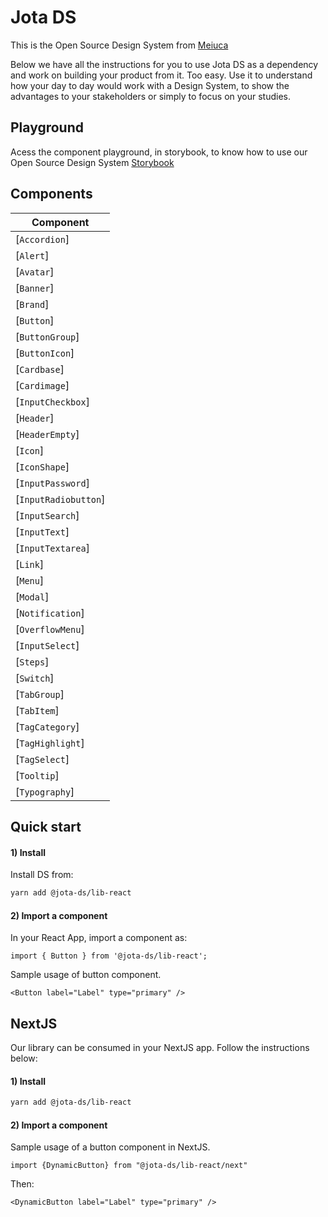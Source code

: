 # Jota DS

This is the Open Source Design System from [Meiuca](https://meiuca.co/)

Below we have all the instructions for you to use Jota DS as a dependency and work on building your product from it. Too easy. Use it to understand how your day to day would work with a Design System, to show the advantages to your stakeholders or simply to focus on your studies.

## Playground

Acess the component playground, in storybook, to know how to use our Open Source Design System [Storybook](https://storybook.jota.meiuca.co/)

## Components

| Component
| ----------
| [`Accordion`]
| [`Alert`]
| [`Avatar`]
| [`Banner`]
| [`Brand`]
| [`Button`]
| [`ButtonGroup`]
| [`ButtonIcon`]
| [`Cardbase`]
| [`Cardimage`]
| [`InputCheckbox`]
| [`Header`]
| [`HeaderEmpty`]
| [`Icon`]
| [`IconShape`]
| [`InputPassword`]
| [`InputRadiobutton`]
| [`InputSearch`]
| [`InputText`]
| [`InputTextarea`]
| [`Link`]
| [`Menu`]
| [`Modal`]
| [`Notification`]
| [`OverflowMenu`]
| [`InputSelect`]
| [`Steps`]
| [`Switch`]
| [`TabGroup`]
| [`TabItem`]
| [`TagCategory`]
| [`TagHighlight`]
| [`TagSelect`]
| [`Tooltip`]
| [`Typography`]

## Quick start

#### 1) Install

Install DS from:

```sh
yarn add @jota-ds/lib-react
```


#### 2) Import a component

In your React App, import a component as:

```
import { Button } from '@jota-ds/lib-react';
```

Sample usage of button component.

```
<Button label="Label" type="primary" />
```

## NextJS

Our library can be consumed in your NextJS app. Follow the instructions below:

#### 1) Install

```sh
yarn add @jota-ds/lib-react
```

#### 2) Import a component

Sample usage of a button component in NextJS.

```
import {DynamicButton} from "@jota-ds/lib-react/next"
```

Then:

```
<DynamicButton label="Label" type="primary" />
```